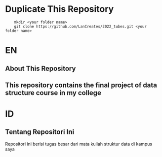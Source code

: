 # Duplicate This Repository
```
    mkdir <your folder name>
    git clone https://github.com/LanCreates/2022_tubes.git <your folder name>
```

# EN
## About This Repository
This repository contains the final project of data structure course in my college
--- 

# ID
## Tentang Repositori Ini
Repositori ini berisi tugas besar dari mata kuliah struktur data di kampus saya

